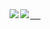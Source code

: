 <a href="https://github.com/anuraghazra/github-readme-stats">
  <img align="left" src="https://github-readme-stats.vercel.app/api?username=uetomo186&count_private=true&show_icons=true"　/>
</a>
<a href="https://github.com/anuraghazra/github-readme-stats">
  <img align="left" src="https://github-readme-stats.vercel.app/api/top-langs/?username=uetomo186"/>　   
</a>　

